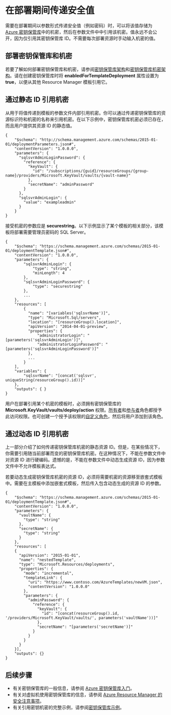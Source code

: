 <properties
    pageTitle="密钥保管库机密与 Resource Manager 模板 | Azure"
    description="说明在部署期间如何以参数形式从密钥保管库传递机密。"
    services="azure-resource-manager,key-vault"
    documentationcenter="na"
    author="tfitzmac"
    manager="timlt"
    editor="tysonn" />  

<tags
    ms.assetid="c582c144-4760-49d3-b793-a3e1e89128e2"
    ms.service="azure-resource-manager"
    ms.devlang="na"
    ms.topic="article"
    ms.tgt_pltfrm="na"
    ms.workload="na"
    ms.date="11/11/2016"
    wacn.date="12/26/2016"
    ms.author="tomfitz" />  


# 在部署期间传递安全值

需要在部署期间以参数形式传递安全值（例如密码）时，可以将该值存储为 [Azure 密钥保管库](/documentation/articles/key-vault-whatis/)中的机密，然后在参数文件中中引用该机密。值永远不会公开，因为仅引用其密钥保管库 ID。不需要每次部署资源时手动输入机密的值。

## 部署密钥保管库和机密

若要了解如何部署密钥保管库和机密，请参阅[密钥保管库架构](/documentation/articles/resource-manager-template-keyvault/)和[密钥保管库机密架构](/documentation/articles/resource-manager-template-keyvault-secret/)。请在创建密钥保管库时将 **enabledForTemplateDeployment** 属性设置为 **true**，以便从其他 Resource Manager 模板引用它。

## 通过静态 ID 引用机密

从用于将值传递到模板的参数文件内部引用机密。你可以通过传递密钥保管库的资源标识符和机密的名称来引用机密。在以下示例中，密钥保管库机密必须已存在，而且用户提供其资源 ID 的静态值。

    {
        "$schema": "http://schema.management.azure.com/schemas/2015-01-01/deploymentParameters.json#",
        "contentVersion": "1.0.0.0",
        "parameters": {
          "sqlsvrAdminLoginPassword": {
            "reference": {
              "keyVault": {
                "id": "/subscriptions/{guid}/resourceGroups/{group-name}/providers/Microsoft.KeyVault/vaults/{vault-name}"
              },
              "secretName": "adminPassword"
            }
          },
          "sqlsvrAdminLogin": {
            "value": "exampleadmin"
          }
        }
    }

接受机密的参数应是 **securestring**。以下示例显示了某个模板的相关部分，该模板将部署需要管理员密码的 SQL Server。

    {
        "$schema": "https://schema.management.azure.com/schemas/2015-01-01/deploymentTemplate.json#",
        "contentVersion": "1.0.0.0",
        "parameters": {
            "sqlsvrAdminLogin": {
                "type": "string",
                "minLength": 4
            },
            "sqlsvrAdminLoginPassword": {
                "type": "securestring"
            },
            ...
        },
        "resources": [
            {
              "name": "[variables('sqlsvrName')]",
              "type": "Microsoft.Sql/servers",
              "location": "[resourceGroup().location]",
              "apiVersion": "2014-04-01-preview",
              "properties": {
                  "administratorLogin": "[parameters('sqlsvrAdminLogin')]",
                  "administratorLoginPassword": "[parameters('sqlsvrAdminLoginPassword')]"
              },
              ...
            }
        ],
        "variables": {
            "sqlsvrName": "[concat('sqlsvr', uniqueString(resourceGroup().id))]"
        },
        "outputs": { }
    }

用户在部署引用某个机密的模板时，必须拥有密钥保管库的 **Microsoft.KeyVault/vaults/deploy/action** 权限。[所有者](/documentation/articles/role-based-access-built-in-roles/#owner)和[参与者](/documentation/articles/role-based-access-built-in-roles/#contributor)角色都授予此访问权限。也可创建一个授予该权限的[自定义角色](/documentation/articles/role-based-access-control-custom-roles/)，然后将用户添加到该角色。

## 通过动态 ID 引用机密

上一部分介绍了如何传递密钥保管库机密的静态资源 ID。但是，在某些情况下，你需要引用随当前部署而变的密钥保管库机密。在这种情况下，不能在参数文件中对资源 ID 进行硬编码。遗憾的是，不能在参数文件中动态生成资源 ID，因为参数文件中不允许模板表达式。

若要动态生成密钥保管库机密的资源 ID，必须将需要机密的资源移至嵌套式模板中。需要在主模板中添加嵌套式模板，然后传入包含动态生成的资源 ID 的参数。

    {
        "$schema": "https://schema.management.azure.com/schemas/2015-01-01/deploymentTemplate.json#",
        "contentVersion": "1.0.0.0",
        "parameters": {
          "vaultName": {
            "type": "string"
          },
          "secretName": {
            "type": "string"
          }
        },
        "resources": [
        {
          "apiVersion": "2015-01-01",
          "name": "nestedTemplate",
          "type": "Microsoft.Resources/deployments",
          "properties": {
            "mode": "incremental",
            "templateLink": {
              "uri": "https://www.contoso.com/AzureTemplates/newVM.json",
              "contentVersion": "1.0.0.0"
            },
            "parameters": {
              "adminPassword": {
                "reference": {
                  "keyVault": {
                    "id": "[concat(resourceGroup().id, '/providers/Microsoft.KeyVault/vaults/', parameters('vaultName'))]"
                  },
                  "secretName": "[parameters('secretName')]"
                }
              }
            }
          }
        }],
        "outputs": {}
    }

## 后续步骤
* 有关密钥保管库的一般信息，请参阅 [Azure 密钥保管库入门](/documentation/articles/key-vault-get-started/)。
* 有关对虚拟机使用密钥保管库的信息，请参阅 [Azure Resource Manager 的安全注意事项](/documentation/articles/best-practices-resource-manager-security/)。
* 有关引用密钥机密的完整示例，请参阅[密钥保管库示例](https://github.com/rjmax/ArmExamples/tree/master/keyvaultexamples)。

<!---HONumber=Mooncake_1219_2016-->